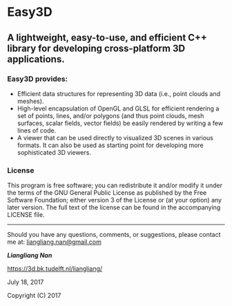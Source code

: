 # Easy3D 
## A lightweight, easy-to-use, and efficient C++ library for developing cross-platform 3D applications.

### Easy3D provides: ###
* Efficient data structures for representing 3D data (i.e., point clouds and meshes).
* High-level encapsulation of OpenGL and GLSL for efficient rendering a set of points, lines, 
  and/or polygons (and thus point clouds, mesh surfaces, scalar fields, vector fields) be 
  easily rendered by writing a few lines of code. 
* A viewer that can be used directly to visualized 3D scenes in various formats. It
  can also be used as starting point for developing more sophisticated 3D viewers.
  
  
### License
This program is free software; you can redistribute it and/or modify it under the terms of the GNU General Public License as published by the Free Software Foundation; either version 3 of the License or (at your option) any later version. The full text of the license can be found in the accompanying LICENSE file.

---

Should you have any questions, comments, or suggestions, please contact me at: 
liangliang.nan@gmail.com

**_Liangliang Nan_**

https://3d.bk.tudelft.nl/liangliang/

July 18, 2017

Copyright (C) 2017 
